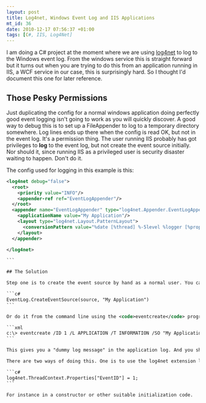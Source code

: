 ```yaml
---
layout: post
title: Log4net, Windows Event Log and IIS Applications
mt_id: 36
date: 2010-12-17 07:56:37 +01:00
tags: [C#, IIS, Log4Net]
---
```


I am doing a C# project at the moment where we are using [log4net](http://logging.apache.org/log4net/index.html) to log to the Windows event log. From the windows service this is straight forward but it turns out when you are trying to do this from an application running in IIS, a WCF service in our case, this is surprisingly hard. So I thought I'd document this one for later reference.

## Those Pesky Permissions

Just duplicating the config for a normal windows application doing perfectly good event logging isn't going to work as you will quickly discover. A good way to debug this is to set up a FileAppender to log to a temporary directory somewhere. Log lines ends up there when the config is read OK, but not in the event log. It's a permission thing. The user running IIS probably has got privileges to <strong>log</strong> to the event log, but not create the event source initially. Nor should it, since running IIS as a privileged user is security disaster waiting to happen. Don't do it.

The config used for logging in this example is this:

````xml
<log4net debug="false">
  <root>
    <priority value="INFO"/>
    <appender-ref ref="EventLogAppender"/>
  </root>
  <appender name="EventLogAppender" type="log4net.Appender.EventLogAppender">
    <applicationName value="My Application"/>
    <layout type="log4net.Layout.PatternLayout">
      <conversionPattern value="%date [%thread] %-5level %logger [%property{NDC}] - %message%newline"/>
    </layout>
  </appender>

</log4net>

```

## The Solution

Step one is to create the event source by hand as a normal user. You can do this via the following code in a C# app.

```c#
EventLog.CreateEventSource(source, "My Application")
```

Or do it from the command line using the <code>eventcreate</code> program

```xml
c:\> eventcreate /ID 1 /L APPLICATION /T INFORMATION /SO "My Application" /D "Dummy log message"
```

This gives you a "dummy log message" in the application log. And you should be good to go. But not so fast. Eventcreate requires an EventID between 1 and 1000. Default logging from log4net for some reason uses event id 0, which will give you an event log error message in the application log. It contains your log message but it looks like a mess. So how to persuade log4net to use event id 1, which we used when creating the event source?

There are two ways of doing this. One is to use the log4net extension log4net.Ext.EventID and configure it there. If that isn't your cup of tea, you can quite easily, although a bit hackish, do it directly in your code before any log messages are sent with this piece of code:

```c#
log4net.ThreadContext.Properties["EventID"] = 1;
```

For instance in a constructor or other suitable initialization code.



````
